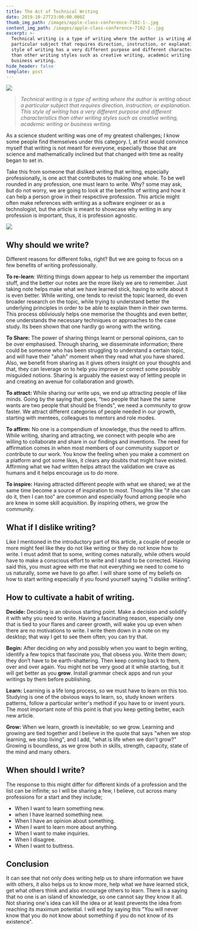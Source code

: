 ```yaml
---
title: The Act of Technical Writing
date: 2019-10-27T23:00:00.000Z
thumb_img_path: /images/apple-class-conference-7102-1-.jpg
content_img_path: /images/apple-class-conference-7102-1-.jpg
excerpt: >-
  Technical writing is a type of writing where the author is writing about a
  particular subject that requires direction, instruction, or explanation. This
  style of writing has a very different purpose and different characteristics
  than other writing styles such as creative writing, academic writing or
  business writing.
hide_header: false
template: post
---
```

![](/images/apple-class-conference-7102-1-.jpg)

> _Technical writing is a type of writing where the author is writing about a particular subject that requires direction, instruction, or explanation. This style of writing has a very different purpose and different characteristics than other writing styles such as creative writing, academic writing or business writing._

As a science student writing was one of my greatest challenges;  I know some people find themselves under this category. I, at first would convince myself that writing is not meant for everyone, especially those that are science and mathematically inclined but that changed with time as reality began to set in.

Take this from someone that disliked writing that writing, especially professionally, is one act that contributes to making one whole. To be well rounded in any profession, one must learn to write. Why? some may ask, but do not worry, we are going to look at the benefits of writing and how it can help a person grow in their respective profession. This article might often make references with writing as a software engineer or as a technologist, but the article is meant to showcase why writing in any profession is important, thus, it is profession agnostic.

![](/images/ask-blackboard-356079-1-.jpg)

## **Why should we write?**

Different reasons for different folks, right? But we are going to focus on a few benefits of writing professionally. 

**To re-learn**: Writing things down appear to help us remember the important stuff, and the better our notes are the more likely we are to remember. Just taking note helps make what we have learned stick, having to write about it is even better. While writing, one tends to revisit the topic learned, do even broader research on the topic, while trying to understand better the underlying principles in order to be able to explain them in their own terms. This process obliviously helps one memorise the thoughts and even better, one understands the necessary techniques or approaches to the case study. Its been shown that one hardly go wrong with the writing.

**To Share:**  The power of sharing things learnt or personal opinions, can to be over emphasised. Through sharing, we disseminate information;  there could be someone who has been struggling to understand a certain topic, and will have their "ahah" moment when they read what you have shared. Also, we benefit from sharing as it gives others insight on your thoughts and that, they can leverage on to help you improve or correct some possibly misguided notions. Sharing is arguably the easiest way of letting people in and creating an avenue for collaboration and growth.

**To attract:** While sharing our write ups, we end up attracting people of like minds. Going by the saying that goes, “two people that have the same wants are two people that should be friends", we need a community to grow faster. We attract different categories of people needed in our growth, starting with mentees, colleagues to mentors and role modes.

**To affirm:** No one is a compendium of knowledge, thus the need to affirm. While writing, sharing and attracting, we connect with people who are willing to collaborate and share in our findings and inventions. The need for affirmation comes in when most members of our community support or contribute to our work. You know the feeling when you make a comment on a platform and got some likes, it clears any doubts that might have existed. Affirming what we had written helps attract the validation we crave as humans and it helps encourage us to do more.

**To inspire:** Having attracted different people with what we shared; we at the same time become a source of inspiration to most. Thoughts like "if she can do it, then I can too" are common and especially found among people  who are knew in some skill acquisition. By inspiring others, we grow the community.

## What if I dislike writing?

Like I mentioned in the introductory part of this article, a couple of people or more might feel like they do not like writing or they do not know how to write. I must admit that to some, writing comes naturally, while others would have to make a conscious effort to write and I stand to be corrected. Having said this, you must agree with me that not everything we need to come to us naturally, some we have to go after. I will share some of my beliefs on how to start writing especially if you found yourself saying "I dislike writing".

## **How to cultivate a habit of writing.**

**Decide:** Deciding is an obvious starting point. Make a decision and solidify it with why you need to write. Having a fascinating reason, especially one that is tied to your flares and career growth, will wake you up even when there are no motivations to write. I write them down in a note on my desktop; that way I get to see them often; you can try that.

**Begin:** After deciding on why and possibly when you want to begin writing, identify a few topics that fascinate you, that obsess you. Write them down; they don’t have to be earth-shattering. Then keep coming back to them, over and over again. You might not be very good at it while starting, but it will get better as you **grow**. Install grammar check apps and run your writings by them before publishing.

**Learn:** Learning is a life long process, so we must have to learn on this too. Studying is one of the obvious ways to learn, so, study known writers patterns, follow a particular writer's method if you have to or invent yours. The most important note of this point is that you keep getting better, each new article.

**Grow:** When we learn, growth is inevitable; so we grow. Learning and growing are tied together and I believe in the quote that says "when we stop learning, we stop living", and I add, "what is life when we don't grow?" Growing is boundless, as we grow both in skills, strength, capacity, state of the mind and many others.

## **When should I write?**

The response to this might differ for different kinds of a profession and the list can be infinite; so I will be sharing a few, I believe, cut across many professions for a start and they include;

* When I want to learn something new.
* when I have learned something new.
* When I have an opinion about something.
* When I want to learn more about anything.
* When I want to make inquiries.
* When I disagree.
* When I want to buttress.

## Conclusion

It can see that not only does writing help us to share information we have with others, it also helps us to know more, help what we have learned stick, get what others think and also encourage others to learn. There is a saying that no one is an island of knowledge, so one cannot say they know it all. Not sharing one's idea can kill the idea or at least prevents the idea from reaching its maximum potential. I will end by saying this "You will never know that you do not know about something if you do not know of its existence".
